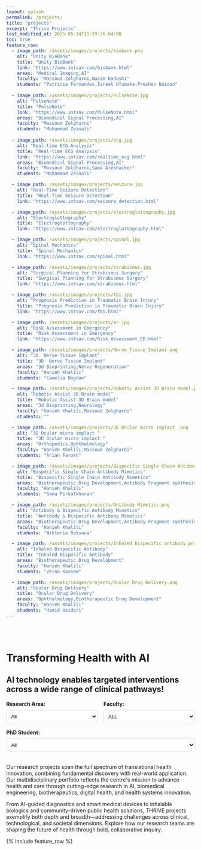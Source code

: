 ```yaml
---
layout: splash
permalink: /projects/
title: "projects"
excerpt: "Thrive Projects"
last_modified_at: 2025-05-14T11:59:26-04:00
toc: true
feature_row:
  - image_path: /assets/images/projects/biobank.png
    alt: "Unity BioBank"
    title: "Unity BioBank"
    link: "https://www.intsav.com/biobank.html"
    areas: "Medical Imaging,AI"
    faculty: "Massoud Zolgharni,Nasim Dadashi"
    students: "Patricia Fernandes,Isreal Ufumaka,Preshen Naidoo"
    
  - image_path: /assets/images/projects/PulseNote.jpg
    alt: "PulseNote"
    title: "PulseNote"
    link: "https://www.intsav.com/PulseNote.html"
    areas: "Biomedical Signal Processing,AI"
    faculty: "Massoud Zolgharni"
    students: "Mohammad Zeinali"
    
  - image_path: /assets/images/projects/ecg.jpg
    alt: "Real-time ECG Analysis"
    title: "Real-time ECG Analysis"
    link: "https://www.intsav.com/realtime_ecg.html"
    areas: "Biomedical Signal Processing,AI"
    faculty: "Massoud Zolgharni,Sama Aleshaiker"
    students: "Mohammad Zeinali"

  - image_path: /assets/images/projects/seizure.jpg
    alt: "Real-Time Seizure Detection"
    title: "Real-Time Seizure Detection"
    link: "https://www.intsav.com/seizure_detection.html"

  - image_path: /assets/images/projects/electroglottography.jpg
    alt: "Electroglottography"
    title: "Electroglottography"
    link: "https://www.intsav.com/electroglottography.html"

  - image_path: /assets/images/projects/spinal.jpg
    alt: "Spinal Mechanics"
    title: "Spinal Mechanics"
    link: "https://www.intsav.com/spinal.html"

  - image_path: /assets/images/projects/strabismus.jpg
    alt: "Surgical Planning for Strabismus Surgery"
    title: "Surgical Planning for Strabismus Surgery"
    link: "https://www.intsav.com/strabismus.html"

  - image_path: /assets/images/projects/tbi.jpg
    alt: "Prognosis Prediction in Traumatic Brain Injury"
    title: "Prognosis Prediction in Traumatic Brain Injury"
    link: "https://www.intsav.com/tbi.html"

  - image_path: /assets/images/projects/er.jpg
    alt: "Risk Assessment in Emergency"
    title: "Risk Assessment in Emergency"
    link: "https://www.intsav.com/Risk_Assessment_ED.html"

  - image_path: /assets/images/projects/Nerve_Tissue_Implant.png
    alt: "3D  Nerve Tissue Implant"
    title: "3D  Nerve Tissue Implant"
    areas: "3d Bioprinting,Nerve Regeneration"
    faculty: "Hanieh Khalili"
    students: "Camelia Bogdan"

  - image_path: /assets/images/projects/Robotic Assist 3D Brain model.png
    alt: "Robotic Assist 3D Brain model"
    title: "Robotic Assist 3D Brain model"
    areas: "3d Bioprinting,Neurology"
    faculty: "Hanieh Khalili,Massoud Zolgharni"
    students: ""

  - image_path: /assets/images/projects/3D Ocular micro implact .png
    alt: "3D Ocular micro implact "
    title: "3D Ocular micro implact "
    areas: "Orthopedics,Ophthalmology"
    faculty: "Hanieh Khalili,Massoud Zolgharni"
    students: "Arian Farokh"

  - image_path: /assets/images/projects/Bispecific Single Chain Antibody mimetics.png
    alt: "Bispecific Single Chain Antibody Mimetics"
    title: "Bispecific Single Chain Antibody Mimetics"
    areas: "Biotherapeutic Drug Development,Antibody Fragment synthesis"
    faculty: "Hanieh Khalili"
    students: "Sama Pirkalkhoran"

  - image_path: /assets/images/projects/Antibody Mimetics.png
    alt: "Antibody & Bispecific Antibody Mimetics"
    title: "Antibody & Bispecific Antibody Mimetics"
    areas: "Biotherapeutic Drug Development,Antibody Fragment synthesis"
    faculty: "Hanieh Khalili"
    students: "Wiktoria Roksana"

  - image_path: /assets/images/projects/Inhaled bispecific antibody.png
    alt: "Inhaled Bispecific Antibody"
    title: "Inhaled Bispecific Antibody"
    areas: "Biotherapeutic Drug Development"
    faculty: "Hanieh Khalili"
    students: "Zeina Kassem"

  - image_path: /assets/images/projects/Ocular Drug Delivery.png
    alt: "Ocular Drug Delivery"
    title: "Ocular Drug Delivery"
    areas: "Ophthalmology,Biotherapeutic Drug Development"
    faculty: "Hanieh Khalili"
    students: "Hamid Heidari"
---
```


<style>
.filter-container {
  margin-bottom: 2rem;
  display: flex;
  flex-wrap: wrap;
  gap: 1rem;
}

.filter-group {
  flex: 1;
  min-width: 200px;
}

.filter-group label {
  display: block;
  font-weight: bold;
  margin-bottom: 0.5rem;
}

.filter-group select {
  width: 100%;
  padding: 0.5rem;
  border: 1px solid #ddd;
  border-radius: 4px;
  background-color: #fff;
}

.no-results {
  text-align: center;
  padding: 2rem;
  background-color: #f8f9fa;
  border-radius: 4px;
  margin: 2rem 0;
  display: none;
}
</style>

<br>
<br>

# Transforming Health with AI

## AI technology enables targeted interventions across a wide range of clinical pathways!

<div class="filter-container">
  <div class="filter-group">
    <label for="area-filter">Research Area:</label>
    <select id="area-filter">
      <option value="ALL" selected>All</option>
      <option value="Cardiology">Cardiology</option>
      <option value="Neurology">Neurology</option>
      <option value="Orthopedics">Orthopedics</option>
      <option value="Ophthalmology">Ophthalmology</option>
      <option value="AI">AI</option>
      <option value="Retinal Regeneration">Retinal Regeneration</option>
      <option value="Nerve Regeneration">Nerve Regeneration</option>
      <option value="Biotherapeutic Drug Development">Biotherapeutic Drug Development</option>
      <option value="Antibody Fragment synthesis">Antibody Fragment synthesis</option>
      <option value="Medical Imaging">Medical Imaging</option>
      <option value="Biomedical Signal Processing">Biomedical Signal Processing</option>
      <option value="3d Bioprinting">3d Bioprinting</option>
    </select>
  </div>
  
  <div class="filter-group">
    <label for="faculty-filter">Faculty:</label>
    <select id="faculty-filter">
      <option value="ALL" selected>ALL</option>
      <option value="Massoud Zolgharni">Massoud Zolgharni</option>
      <option value="Hanieh Khalili">Hanieh Khalili</option>
      <option value="Jin Luo">Jin Luo</option>
      <option value="Nasim Dadashi">Nasim Dadashi</option>
      <option value="Eman Alajrami">Eman Alajrami</option>
      <option value="Sama Aleshaiker">Sama Aleshaiker</option>
      <option value="Ali Gheitasy">Ali Gheitasy</option>
      <option value="Eugenio Donati">Eugenio Donati</option>
      <option value="Mayur Agrawal">Mayur Agrawal</option>
      <option value="Jevgeni Jevsikov">Jevgeni Jevsikov</option>
    </select>
  </div>
  
  <div class="filter-group">
    <label for="student-filter">PhD Student:</label>
    <select id="student-filter">
      <option value="ALL" selected>All</option>
      <option value="Preshen Naidoo">Preshen Naidoo</option>
      <option value="Patricia Fernandes">Patricia Fernandes</option>
      <option value="Sara Adibzadeh">Sara Adibzadeh</option>
      <option value="Arian Farokh">Arian Farokh</option>
      <option value="Abas Abdi">Abas Abdi</option>
      <option value="Isreal Ufumaka">Isreal Ufumaka</option>
      <option value="Camelia Bogdan">Camelia Bogdan</option>
      <option value="Wiktoria Roksana">Wiktoria Roksana</option>
      <option value="Hamid Heidari">Hamid Heidari</option>
      <option value="Sama Pirkalkhoran">Sama Pirkalkhoran</option>
      <option value="Zeina Kassem">Zeina Kassem</option>
      <option value="Soroush Elyasi">Soroush Elyasi</option>
      <option value="Sina Khalili">Sina Khalili</option>
      <option value="Lasun Sosanya">Lasun Sosanya</option>
      <option value="Mohammad Zeinali">Mohammad Zeinali</option>
      <option value="Alireza Alibakhshi">Alireza Alibakhshi</option>
      <option value="Nazanin Faghih Mirzaei">Nazanin Faghih Mirzaei</option>
    </select>
  </div>
</div>

<div class="no-results">
  <h3>No projects match the selected filters</h3>
  <p>Please adjust your filter selections to see projects.</p>
</div>

Our research projects span the full spectrum of translational health innovation, combining fundamental discovery with real-world application. Our multidisciplinary portfolio reflects the centre's mission to advance health and care through cutting-edge research in AI, biomedical engineering, biotherapeutics, digital health, and health systems innovation.

From AI-guided diagnostics and smart medical devices to inhalable biologics and community-driven public health solutions, THRIVE projects exemplify both depth and breadth—addressing challenges across clinical, technological, and societal dimensions. Explore how our research teams are shaping the future of health through bold, collaborative inquiry.

{% include feature_row %}

<script>
document.addEventListener('DOMContentLoaded', function() {
  const areaFilter = document.getElementById('area-filter');
  const facultyFilter = document.getElementById('faculty-filter');
  const studentFilter = document.getElementById('student-filter');
  const noResults = document.querySelector('.no-results');
  const projects = document.querySelectorAll('.feature__item');
  
  // Add data attributes to each project item
  projects.forEach(function(project) {
    const title = project.querySelector('.archive__item-title')?.textContent.trim();
    
    // Find the matching project data from the front matter
    const featureRow = {{ page.feature_row | jsonify }};
    const projectData = featureRow.find(item => item.title === title);
    
    if (projectData) {
      if (projectData.areas) project.setAttribute('data-areas', projectData.areas);
      if (projectData.faculty) project.setAttribute('data-faculty', projectData.faculty);
      if (projectData.students) project.setAttribute('data-students', projectData.students);
    }
  });
  
  // Filter projects based on selected options
  function filterProjects() {
    const selectedArea = areaFilter.value;
    const selectedFaculty = facultyFilter.value;
    const selectedStudent = studentFilter.value;
    
    let visibleCount = 0;
    
    projects.forEach(function(project) {
      const areas = project.getAttribute('data-areas') || '';
      const faculty = project.getAttribute('data-faculty') || '';
      const students = project.getAttribute('data-students') || '';
      
      const areaMatch = selectedArea === 'ALL' || areas.split(',').includes(selectedArea);
      const facultyMatch = selectedFaculty === 'ALL' || faculty.split(',').includes(selectedFaculty);
      const studentMatch = selectedStudent === 'ALL' || students.split(',').includes(selectedStudent);
      
      if (areaMatch && facultyMatch && studentMatch) {
        project.style.display = '';
        visibleCount++;
      } else {
        project.style.display = 'none';
      }
    });
    
    // Show/hide the no results message
    if (visibleCount === 0) {
      noResults.style.display = 'block';
    } else {
      noResults.style.display = 'none';
    }
  }
  
  // Add event listeners to filters
  areaFilter.addEventListener('change', filterProjects);
  facultyFilter.addEventListener('change', filterProjects);
  studentFilter.addEventListener('change', filterProjects);
  
  // Initial filtering
  filterProjects();
});
</script>
